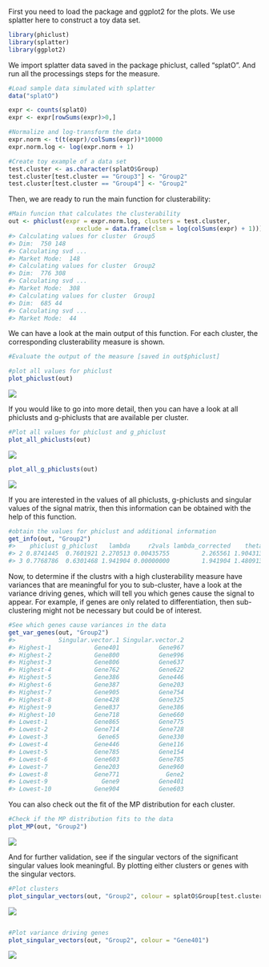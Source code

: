 First you need to load the package and ggplot2 for the plots. We use
splatter here to construct a toy data set.

``` r
library(phiclust)
library(splatter)
library(ggplot2)
```

We import splatter data saved in the package phiclust, called “splatO”.
And run all the processings steps for the measure.

``` r
#Load sample data simulated with splatter
data("splatO")

expr <- counts(splatO)
expr <- expr[rowSums(expr)>0,]

#Normalize and log-transform the data
expr.norm <- t(t(expr)/colSums(expr))*10000
expr.norm.log <- log(expr.norm + 1)

#Create toy example of a data set
test.cluster <- as.character(splatO$Group)
test.cluster[test.cluster == "Group3"] <- "Group2"
test.cluster[test.cluster == "Group4"] <- "Group2"
```

Then, we are ready to run the main function for clusterability:

``` r
#Main funcion that calculates the clusterability
out <- phiclust(expr = expr.norm.log, clusters = test.cluster, 
                   exclude = data.frame(clsm = log(colSums(expr) + 1)))
#> Calculating values for cluster  Group5 
#> Dim:  750 148 
#> Calculating svd ... 
#> Market Mode:  148 
#> Calculating values for cluster  Group2 
#> Dim:  776 308 
#> Calculating svd ... 
#> Market Mode:  308 
#> Calculating values for cluster  Group1 
#> Dim:  685 44 
#> Calculating svd ... 
#> Market Mode:  44
```

We can have a look at the main output of this function. For each
cluster, the corresponding clusterability measure is shown.

``` r
#Evaluate the output of the measure [saved in out$phiclust]

#plot all values for phiclust
plot_phiclust(out)
```

<img src="Guide_to_phiclust_files/figure-markdown_github/unnamed-chunk-4-1.png" style="display: block; margin: auto;" />

If you would like to go into more detail, then you can have a look at
all phiclusts and g-phiclusts that are available per cluster.

``` r
#Plot all values for phiclust and g_phiclust
plot_all_phiclusts(out)
```

<img src="Guide_to_phiclust_files/figure-markdown_github/unnamed-chunk-5-1.png" style="display: block; margin: auto;" />

``` r
plot_all_g_phiclusts(out)
```

<img src="Guide_to_phiclust_files/figure-markdown_github/unnamed-chunk-5-2.png" style="display: block; margin: auto;" />

If you are interested in the values of all phiclusts, g-phiclusts and
singular values of the signal matrix, then this information can be
obtained with the help of this function.

``` r
#obtain the values for phiclust and additional information
get_info(out, "Group2")
#>    phiclust g_phiclust   lambda     r2vals lambda_corrected    theta singular_value celltype
#> 2 0.8741445  0.7601921 2.270513 0.00435755         2.265561 1.904313              1   Group2
#> 3 0.7768786  0.6301468 1.941904 0.00000000         1.941904 1.480913              2   Group2
```

Now, to determine if the clustrs with a high clusterability measure have
variances that are meaningful for you to sub-cluster, have a look at the
variance driving genes, which will tell you which genes cause the signal
to appear. For example, if genes are only related to differentiation,
then sub-clustering might not be necessary but could be of interest.

``` r
#See which genes cause variances in the data
get_var_genes(out, "Group2")
#>            Singular.vector.1 Singular.vector.2
#> Highest-1            Gene401           Gene967
#> Highest-2            Gene800           Gene996
#> Highest-3            Gene806           Gene637
#> Highest-4            Gene762           Gene622
#> Highest-5            Gene386           Gene446
#> Highest-6            Gene387           Gene203
#> Highest-7            Gene905           Gene754
#> Highest-8            Gene428           Gene325
#> Highest-9            Gene837           Gene386
#> Highest-10           Gene718           Gene660
#> Lowest-1             Gene865           Gene775
#> Lowest-2             Gene714           Gene728
#> Lowest-3              Gene65           Gene330
#> Lowest-4             Gene446           Gene116
#> Lowest-5             Gene785           Gene154
#> Lowest-6             Gene603           Gene785
#> Lowest-7             Gene203           Gene960
#> Lowest-8             Gene771             Gene2
#> Lowest-9               Gene9           Gene401
#> Lowest-10            Gene904           Gene603
```

You can also check out the fit of the MP distribution for each cluster.

``` r
#Check if the MP distribution fits to the data
plot_MP(out, "Group2")
```

<img src="Guide_to_phiclust_files/figure-markdown_github/unnamed-chunk-8-1.png" style="display: block; margin: auto;" />

And for further validation, see if the singular vectors of the
significant singular values look meaningful. By plotting either clusters
or genes with the singular vectors.

``` r
#Plot clusters
plot_singular_vectors(out, "Group2", colour = splatO$Group[test.cluster == "Group2"])
```

<img src="Guide_to_phiclust_files/figure-markdown_github/unnamed-chunk-9-1.png" style="display: block; margin: auto;" />

``` r

#Plot variance driving genes
plot_singular_vectors(out, "Group2", colour = "Gene401")
```

<img src="Guide_to_phiclust_files/figure-markdown_github/unnamed-chunk-9-2.png" style="display: block; margin: auto;" />
